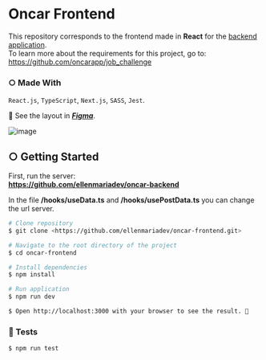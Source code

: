 # Oncar Frontend
This repository corresponds to the frontend made in **React** for the [backend application](https://github.com/ellenmariadev/oncar-backend).\
To learn more about the requirements for this project, go to: https://github.com/oncarapp/job_challenge 

### ○ Made With 
`React.js`, `TypeScript`, `Next.js`, `SASS`, `Jest`.


🎨 See the layout in [***Figma***](https://www.figma.com/file/jpwrnhNFTNZOLxUIlgrE2x/Oncar-Challenge?type=design&node-id=4%3A4&mode=design&t=HJ6kPVrBDF9ZZNzP-1).

![image](https://github.com/ellenmariadev/oncar-frontend/assets/99571291/e0dd7a86-0da4-4ab5-8950-2ee6c835c395)


## ○ Getting Started

First, run the server:\
**https://github.com/ellenmariadev/oncar-backend**

In the file **/hooks/useData.ts** and **/hooks/usePostData.ts** you can change the url server.

```bash
# Clone repository
$ git clone <https://github.com/ellenmariadev/oncar-frontend.git>

# Navigate to the root directory of the project
$ cd oncar-frontend

# Install dependencies
$ npm install

# Run application 
$ npm run dev

$ Open http://localhost:3000 with your browser to see the result. 🎉
```



### 🧪 Tests

```bash
$ npm run test
```

